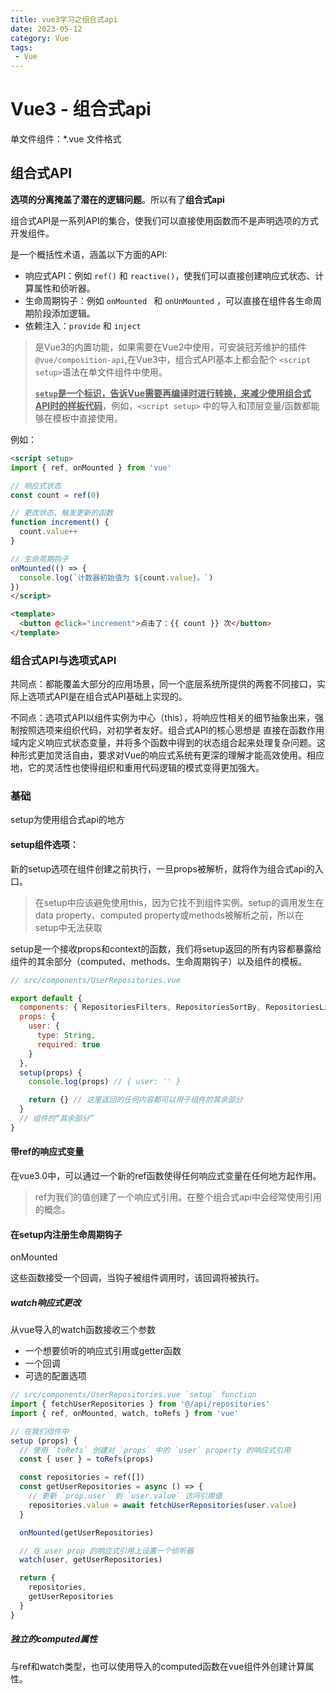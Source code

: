 ```yaml
---
title: vue3学习之组合式api
date: 2023-05-12
category: Vue
tags:
 - Vue
---
```




# Vue3 - 组合式api



单文件组件：*.vue 文件格式



## 组合式API

**选项的分离掩盖了潜在的逻辑问题**。所以有了**组合式api**

组合式API是一系列API的集合，使我们可以直接使用函数而不是声明选项的方式开发组件。

是一个概括性术语，涵盖以下方面的API:

- 响应式API：例如 `ref()` 和 `reactive()`，使我们可以直接创建响应式状态、计算属性和侦听器。
- 生命周期钩子：例如 `onMounted ` 和 `onUnMounted` ，可以直接在组件各生命周期阶段添加逻辑。
- 依赖注入：`provide` 和 `inject`



> 是Vue3的内置功能，如果需要在Vue2中使用，可安装冠芳维护的插件 `@vue/composition-api`,在Vue3中，组合式API基本上都会配个 `<script setup>`语法在单文件组件中使用。
>
> **<u>`setup`是一个标识，告诉Vue需要再编译时进行转换，来减少使用组合式API时的样板代码</u>**，例如，`<script setup>` 中的导入和顶层变量/函数都能够在模板中直接使用。

例如：

```html
<script setup>
import { ref, onMounted } from 'vue'

// 响应式状态
const count = ref(0)

// 更改状态、触发更新的函数
function increment() {
  count.value++
}

// 生命周期钩子
onMounted(() => {
  console.log(`计数器初始值为 ${count.value}。`)
})
</script>

<template>
  <button @click="increment">点击了：{{ count }} 次</button>
</template>
```

### 组合式API与选项式API

共同点：都能覆盖大部分的应用场景，同一个底层系统所提供的两套不同接口，实际上选项式API是在组合式API基础上实现的。

不同点：选项式API以组件实例为中心（this），将响应性相关的细节抽象出来，强制按照选项来组织代码，对初学者友好。组合式API的核心思想是 直接在函数作用域内定义响应式状态变量，并将多个函数中得到的状态组合起来处理复杂问题。这种形式更加灵活自由，要求对Vue的响应式系统有更深的理解才能高效使用。相应地，它的灵活性也使得组织和重用代码逻辑的模式变得更加强大。



### 基础

setup为使用组合式api的地方

#### setup组件选项：

新的setup选项在组件创建之前执行，一旦props被解析，就将作为组合式api的入口。

> 在setup中应该避免使用this，因为它找不到组件实例。setup的调用发生在data property、computed property或methods被解析之前，所以在setup中无法获取

setup是一个接收props和context的函数，我们将setup返回的所有内容都暴露给组件的其余部分（computed、methods、生命周期钩子）以及组件的模板。



```javascript
// src/components/UserRepositories.vue

export default {
  components: { RepositoriesFilters, RepositoriesSortBy, RepositoriesList },
  props: {
    user: {
      type: String,
      required: true
    }
  },
  setup(props) {
    console.log(props) // { user: '' }

    return {} // 这里返回的任何内容都可以用于组件的其余部分
  }
  // 组件的“其余部分”
}
```



####  带ref的响应式变量

在vue3.0中，可以通过一个新的ref函数使得任何响应式变量在任何地方起作用。

> ref为我们的值创建了一个响应式引用。在整个组合式api中会经常使用引用的概念。

#### 在setup内注册生命周期钩子

onMounted

这些函数接受一个回调，当钩子被组件调用时，该回调将被执行。



##### watch响应式更改

从vue导入的watch函数接收三个参数

* 一个想要侦听的响应式引用或getter函数
* 一个回调
* 可选的配置选项



```javascript
// src/components/UserRepositories.vue `setup` function
import { fetchUserRepositories } from '@/api/repositories'
import { ref, onMounted, watch, toRefs } from 'vue'

// 在我们组件中
setup (props) {
  // 使用 `toRefs` 创建对 `props` 中的 `user` property 的响应式引用
  const { user } = toRefs(props)

  const repositories = ref([])
  const getUserRepositories = async () => {
    // 更新 `prop.user` 到 `user.value` 访问引用值
    repositories.value = await fetchUserRepositories(user.value)
  }

  onMounted(getUserRepositories)

  // 在 user prop 的响应式引用上设置一个侦听器
  watch(user, getUserRepositories)

  return {
    repositories,
    getUserRepositories
  }
}
```

##### 独立的computed属性

与ref和watch类型，也可以使用导入的computed函数在vue组件外创建计算属性。


